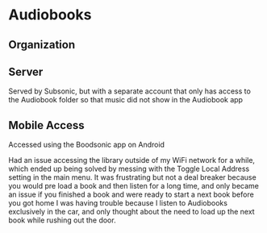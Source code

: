 # Audiobooks

## Organization

## Server

Served by Subsonic, but with a separate account that only has access to the Audiobook folder so that music did not show in the Audiobook app

## Mobile Access

Accessed using the Boodsonic app on Android

Had an issue accessing the library outside of my WiFi network for a while, which ended up being solved by messing with the Toggle Local Address setting in the main menu.
It was frustrating but not a deal breaker because you would pre load a book and then listen for a long time, and only became an issue if you finished a book and were ready to start a next book before you got home
I was having trouble because I listen to Audiobooks exclusively in the car, and only thought about the need to load up the next book while rushing out the door.